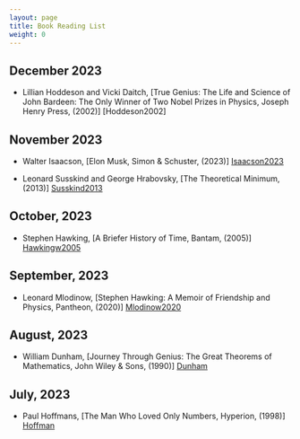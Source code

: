 ```yaml
---
layout: page
title: Book Reading List
weight: 0
---
```


## December 2023

-   Lillian Hoddeson and Vicki Daitch, [True Genius: The Life and Science of John Bardeen: The Only Winner of Two Nobel Prizes in Physics, Joseph Henry Press, (2002)] [Hoddeson2002]

[Hoddeson20023]: https://www.amazon.com/dp/0309084083

## November 2023

-   Walter Isaacson, [Elon Musk, Simon & Schuster, (2023)] [Isaacson2023]

[Isaacson2023]: https://www.amazon.com/Elon-Musk-Walter-Isaacson/dp/1982181281

-   Leonard Susskind and George Hrabovsky, [The Theoretical Minimum, (2013)] [Susskind2013]

[Susskind2013]: https://www.amazon.com/dp/046502811X

## October, 2023

-   Stephen Hawking, [A Briefer History of Time, Bantam, (2005)] [Hawkingw2005]

[Hawkingw2005]: https://www.amazon.com/Briefer-History-Hawking-Mlodinow-Hardcover/dp/B004P7T0QE

## September, 2023

-   Leonard Mlodinow, [Stephen Hawking: A Memoir of Friendship and Physics, Pantheon, (2020)] [Mlodinow2020]

[Mlodinow2020]: https://www.amazon.com/Stephen-Hawking-Memoir-Friendship-Physics/dp/1524748684

## August, 2023

-  William Dunham, [Journey Through Genius: The Great Theorems of Mathematics, John Wiley & Sons, (1990)] [Dunham]

[Dunham]: https://www.amazon.com/gp/product/0471500305

## July, 2023

- Paul Hoffmans, [The Man Who Loved Only Numbers, Hyperion, (1998)] [Hoffman]

[Hoffman]: https://www.amazon.com/Man-Who-Loved-Only-Numbers/dp/0786884061

